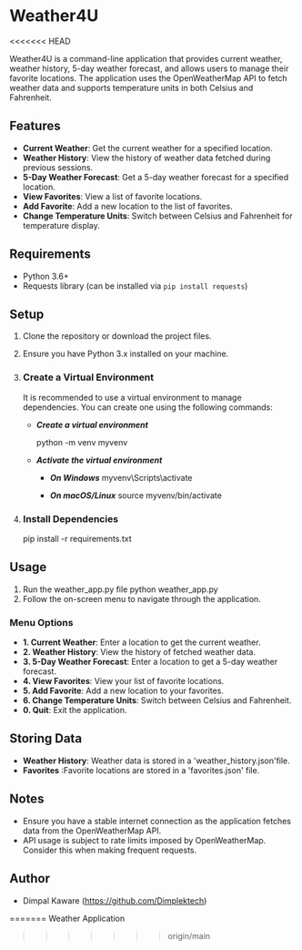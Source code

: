 # Weather4U
<<<<<<< HEAD

Weather4U is a command-line application that provides current weather, weather history, 5-day weather forecast, and allows users to manage their favorite locations. The application uses the OpenWeatherMap API to fetch weather data and supports temperature units in both Celsius and Fahrenheit.

## Features

- **Current Weather**: Get the current weather for a specified location.
- **Weather History**: View the history of weather data fetched during previous sessions.
- **5-Day Weather Forecast**: Get a 5-day weather forecast for a specified location.
- **View Favorites**: View a list of favorite locations.
- **Add Favorite**: Add a new location to the list of favorites.
- **Change Temperature Units**: Switch between Celsius and Fahrenheit for temperature display.

## Requirements

- Python 3.6+
- Requests library (can be installed via `pip install requests`)

## Setup
   1. Clone the repository or download the project files.
   2. Ensure you have Python 3.x installed on your machine.
   3. ### Create a Virtual Environment

      It is recommended to use a virtual environment to manage dependencies. You can create one using the following commands:
         
      - ***Create a virtual environment***
      
           python -m venv myvenv
      
      - ***Activate the virtual environment***
           - ***On Windows***
               myvenv\Scripts\activate
         
           - ***On macOS/Linux***
              source myvenv/bin/activate

   4. ### Install Dependencies
      pip install -r requirements.txt


## Usage   
   1. Run the weather_app.py file
      python weather_app.py
   2. Follow the on-screen menu to navigate through the application.   
   
   ### Menu Options

   - **1. Current Weather**: Enter a location to get the current weather.
   - **2. Weather History**: View the history of fetched weather data.
   - **3. 5-Day Weather Forecast**: Enter a location to get a 5-day weather forecast.
   - **4. View Favorites**: View your list of favorite locations.
   - **5. Add Favorite**: Add a new location to your favorites.
   - **6. Change Temperature Units**: Switch between Celsius and Fahrenheit.
   - **0. Quit**: Exit the application.

## Storing Data
- **Weather History**: Weather data is stored in a 'weather_history.json'file.
- **Favorites** :Favorite locations are stored in a 'favorites.json' file.

## Notes
- Ensure you have a stable internet connection as the application fetches data from the OpenWeatherMap API.
- API usage is subject to rate limits imposed by OpenWeatherMap. Consider this when making frequent requests.

## Author
- Dimpal Kaware (https://github.com/Dimplektech)
  

  

=======
Weather Application
>>>>>>> origin/main
